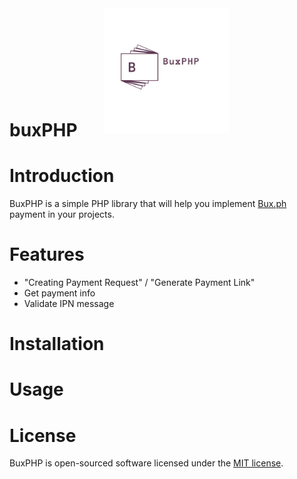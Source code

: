 <div align="center">
    <img src="https://raw.githubusercontent.com/marcialpaulg/buxPHP/main/logo.png" alt="BuxPHP" data-canonical-src="https://raw.githubusercontent.com/marcialpaulg/buxPHP/main/logo.png" width="200" height="200" style="margin-bottom:-4rem; margin-top:-2rem;"/>
</div>

# buxPHP

# Introduction
BuxPHP is a simple PHP library that will help you implement [Bux.ph](https://bux.ph) payment in your projects.

# Features
- "Creating Payment Request" / "Generate Payment Link"
- Get payment info
- Validate IPN message

# Installation

# Usage


# License
BuxPHP is open-sourced software licensed under the [MIT license](LICENSE).